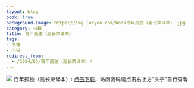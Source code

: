 ```yaml
---
layout: blog
book: true
background-image: https://img.locyoo.com/book百年孤独（高长荣译本）.jpg
category: 书籍
title: 百年孤独（高长荣译本）
tags:
- 书籍
- 小说
redirect_from:
  - /2024/03/百年孤独（高长荣译本）/
---
```

![](https://img.locyoo.com/book百年孤独（高长荣译本）.jpg)
百年孤独（高长荣译本）: <a name = "ref1" href="https://url18.ctfile.com/f/50983618-1347923554-d55c0c?p=3619">点击下载</a>，访问密码请点击右上方“关于”自行查看